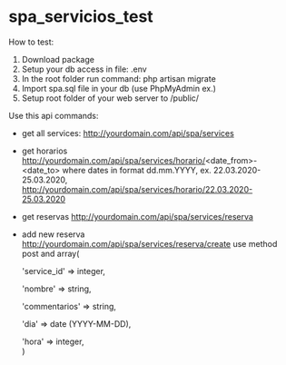 # spa_servicios_test

How to test:

1. Download package
2. Setup your db access in file: .env 
3. In the root folder run command: php artisan migrate
4. Import spa.sql file in your db (use PhpMyAdmin ex.)
5. Setup root folder of your web server to /public/

Use this api commands:

- get all services:
http://yourdomain.com/api/spa/services

- get horarios
http://yourdomain.com/api/spa/services/horario/<date_from>-<date_to>
where dates in format dd.mm.YYYY, ex. 22.03.2020-25.03.2020,
http://yourdomain.com/api/spa/services/horario/22.03.2020-25.03.2020

- get reservas
http://yourdomain.com/api/spa/services/reserva

- add new reserva
http://yourdomain.com/api/spa/services/reserva/create
use method post and array(

    'service_id' => integer,
    
    'nombre' => string,
    
    'commentarios' => string,
    
    'dia' => date (YYYY-MM-DD),
    
    'hora' => integer,    
)
